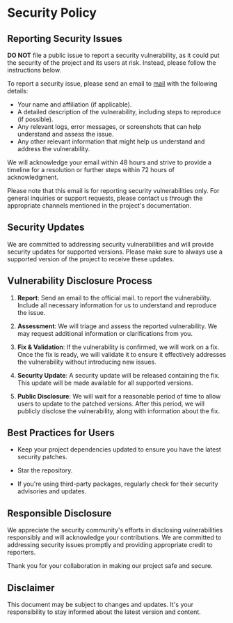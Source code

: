 
# Security Policy

## Reporting Security Issues

**DO NOT** file a public issue to report a security vulnerability, as it could put the security of the project and its users at risk. Instead, please follow the instructions below.

To report a security issue, please send an email to [mail](izamdeveloper1@gmail.com) with the following details:

- Your name and affiliation (if applicable).
- A detailed description of the vulnerability, including steps to reproduce (if possible).
- Any relevant logs, error messages, or screenshots that can help understand and assess the issue.
- Any other relevant information that might help us understand and address the vulnerability.

We will acknowledge your email within 48 hours and strive to provide a timeline for a resolution or further steps within 72 hours of acknowledgment. 

Please note that this email is for reporting security vulnerabilities only. For general inquiries or support requests, please contact us through the appropriate channels mentioned in the project's documentation.


## Security Updates

We are committed to addressing security vulnerabilities and will provide security updates for supported versions. Please make sure to always use a supported version of the project to receive these updates.

## Vulnerability Disclosure Process

1. **Report**: Send an email to the official mail. to report the vulnerability. Include all necessary information for us to understand and reproduce the issue.

2. **Assessment**: We will triage and assess the reported vulnerability. We may request additional information or clarifications from you.

3. **Fix & Validation**: If the vulnerability is confirmed, we will work on a fix. Once the fix is ready, we will validate it to ensure it effectively addresses the vulnerability without introducing new issues.

4. **Security Update**: A security update will be released containing the fix. This update will be made available for all supported versions.

5. **Public Disclosure**: We will wait for a reasonable period of time to allow users to update to the patched versions. After this period, we will publicly disclose the vulnerability, along with information about the fix.

## Best Practices for Users

- Keep your project dependencies updated to ensure you have the latest security patches.

- Star the repository.

- If you're using third-party packages, regularly check for their security advisories and updates.

## Responsible Disclosure

We appreciate the security community's efforts in disclosing vulnerabilities responsibly and will acknowledge your contributions. We are committed to addressing security issues promptly and providing appropriate credit to reporters.

Thank you for your collaboration in making our project safe and secure.

## Disclaimer

This document may be subject to changes and updates. It's your responsibility to stay informed about the latest version and content.